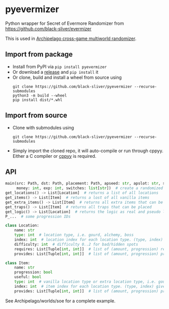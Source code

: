 # pyevermizer

Python wrapper for Secret of Evermore Randomizer from
https://github.com/black-sliver/evermizer

This is used in [Archipelago cross-game multiworld randomizer](https://github.com/ArchipelagoMW/Archipelago).

## Import from package

* Install from PyPI via `pip install pyevermizer`
* Or download a [release](https://github.com/black-sliver/pyevermizer/releases) and `pip install` it
* Or clone, build and install a wheel from source using
  ```
  git clone https://github.com/black-sliver/pyevermizer --recurse-submodules
  python3 -m build --wheel
  pip install dist/*.whl
  ```

## Import from source

* Clone with submodules using
  ```
  git clone https://github.com/black-sliver/pyevermizer --recurse-submodules
  ```
* Simply import the cloned repo, it will auto-compile or run through cppyy.
  Either a C compiler or [cppyy](https://pypi.org/project/cppyy/) is required.

## API

```python
main(src: Path, dst: Path, placement: Path, apseed: str, apslot: str, seed: int, flags: str,
     money: int, exp: int, switches: list[str])  # create a randomized rom
get_locations() -> List[Location]  # returns a list of all locations
get_items() -> List[Item]  # returns a lost of all vanilla items
get_extra_items() -> List[Item]  # returns all extra items that can be placed, but are not vanilla
get_traps() -> List[Item]  # returns all traps that can be placed
get_logic() -> List[Location]  # returns the logic as real and pseudo locations for all locations that provide progress
P_...  # some progression IDs

class Location:
    name: str
    type: int  # location type, i.e. gourd, alchemy, boss
    index: int  # location index for each location type. (type, index) gives a unique ID
    difficulty: int  # difficulty 0..2 for bad/hidden spots
    requires: List[Tuple[int, int]]  # list of (amount, progression) required to reach the spot
    provides: List[Tuple[int, int]]  # list of (amount, progression) provided by reaching the spot

class Item:
    name: str
    progression: bool
    useful: bool
    type: int  # vanilla location type or extra location type, i.e. gourd, alchemy, boss, trap
    index: int  # item index for each location type. (type, index) gives a unique ID
    provides: List[Tuple[int, int]]  # list of (amount, progression) provided by obtaining the item
```

See Archipelago/worlds/soe for a complete example.
